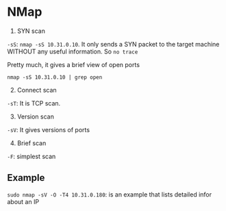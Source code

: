 # NMap

1. SYN scan

`-sS`: `nmap -sS 10.31.0.10`. It only sends a SYN packet to the target machine WITHOUT any useful information. So `no trace`

 Pretty much, it gives a brief view of open ports

`nmap -sS 10.31.0.10 | grep open`

2. Connect scan

`-sT`: It is TCP scan. 

3. Version scan

`-sV`: It gives versions of ports

4. Brief scan

`-F`: simplest scan

## Example

`sudo nmap -sV -O -T4 10.31.0.180`: is an example that lists detailed infor about an IP

